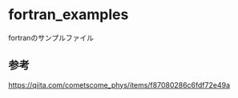 # fortran_examples
fortranのサンプルファイル

## 参考
https://qiita.com/cometscome_phys/items/f87080286c6fdf72e49a
